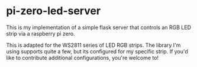 # pi-zero-led-server
This is my implementation of a simple flask server that controls an RGB LED strip via a raspberry pi zero. 

This is adapted for the WS2811 series of LED RGB strips. The library I'm using supports quite a few, but its configured for my specific strip. If you'd like to contribute additional configurations, you're welcome to!